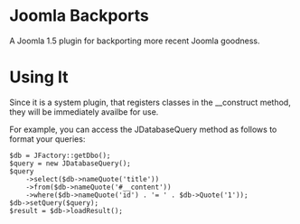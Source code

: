 Joomla Backports
================

A Joomla 1.5 plugin for backporting more recent Joomla goodness.

Using It
========
Since it is a system plugin, that registers classes in the __construct method, they will be immediately availbe for use.

For example, you can access the JDatabaseQuery method as follows to format your queries:

```
$db = JFactory::getDbo();
$query = new JDatabaseQuery();
$query
	->select($db->nameQuote('title'))
	->from($db->nameQuote('#__content'))
	->where($db->nameQuote('id') . '= ' . $db->Quote('1'));
$db->setQuery($query);
$result = $db->loadResult();
```
